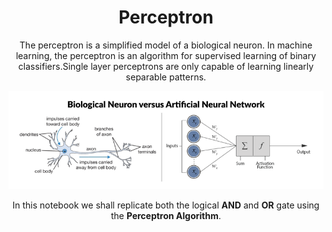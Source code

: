 # <div align="center">Perceptron<div>

<div align="center">The perceptron is a simplified model of a biological neuron. In machine learning, the perceptron is an algorithm for supervised learning of binary classifiers.Single layer perceptrons are only capable of learning linearly separable patterns.<div>
    
![Test](./content_content_neuron.png)

In this notebook we shall replicate both the logical **AND** and **OR** gate using the **Perceptron Algorithm**.
